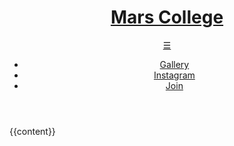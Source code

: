 <!DOCTYPE html>
<html lang="en">
	<head>
		<meta charset="utf-8">
        <meta name="viewport" content="width=device-width, initial-scale=1, user-scalable=yes">
		<title>{{page.title}}</title>
		<link rel="stylesheet" type="text/css" href="/css/style.css">
		<link rel="icon" href="/favicon.png">
		<meta property="og:title" content="Mars College">
		<meta name="twitter:card" content="summary" />
		<meta name="twitter:title" content="Mars College" />
		<meta property="og:description" content="Mars College is an educational program, R&D lab, and intentional community dedicated to cultivating a low-cost, high-tech lifestyle. 😎️️️🏜❤️🌵️☀️">
		<meta name="twitter:description" content="Mars College is an educational program, R&D lab, and intentional community dedicated to cultivating a low-cost, high-tech lifestyle. 😎️️️🏜❤️🌵️☀️" />
		<meta name="twitter:image" content="https://mars.college/images/study/garden.jpg" />
		<meta property="og:image" content="https://mars.college/images/study/garden.jpg" />
	</head>
	<body>
		<header class="main_header">
			<h1><a href="/">Mars College</a></h1>
			<a class="hamburger" href="#">&#9776;</a>
			<nav class="main_nav">
				<ul>
					<li><a href="/gallery">Gallery</a></li>
					<li><a href="https://www.instagram.com/brahman_ai/">Instagram</a></li>
					<li><a href="/join">Join</a></li>
				</ul>
			</nav>
		</header>
        {{content}}
		<script src="/js/navbar.js" type="text/javascript"></script>
    </body>
</html>
